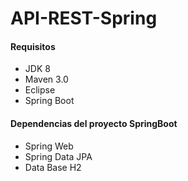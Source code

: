 # API-REST-Spring

#### Requisitos
- JDK 8 
- Maven 3.0
- Eclipse 
- Spring Boot

#### Dependencias del proyecto SpringBoot
- Spring Web
- Spring Data JPA
- Data Base H2
